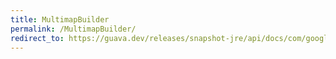 ```yaml
---
title: MultimapBuilder
permalink: /MultimapBuilder/
redirect_to: https://guava.dev/releases/snapshot-jre/api/docs/com/google/common/collect/MultimapBuilder.html
---
```

